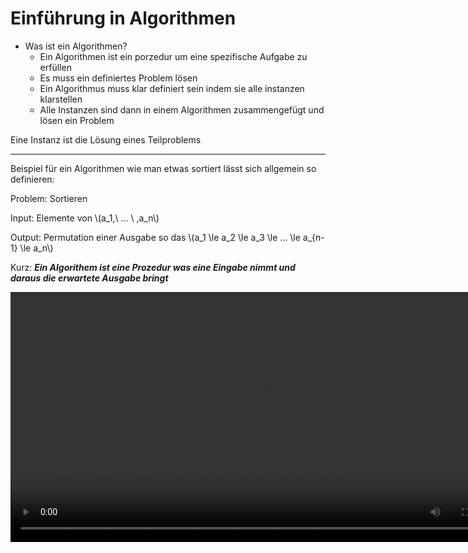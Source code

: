 # Einführung in Algorithmen

* Was ist ein Algorithmen? 
    * Ein Algorithmen ist ein porzedur um eine spezifische Aufgabe zu erfüllen
    * Es muss ein definiertes Problem lösen
    * Ein Algorithmus muss klar definiert sein indem sie alle instanzen klarstellen
    * Alle Instanzen sind dann in einem Algorithmen zusammengefügt und lösen ein Problem

Eine Instanz ist die Lösung eines Teilproblems

----
Beispiel für ein Algorithmen wie man etwas sortiert lässt sich allgemein so definieren:

Problem: Sortieren 

Input: Elemente von \\(a_1,\ ... \ ,a_n\\)

Output: Permutation einer Ausgabe so das \\(a_1 \le a_2 \le a_3 \le ... \le a_{n-1} \le a_n\\)


Kurz: ***Ein Algorithem ist eine Prozedur was eine Eingabe nimmt und daraus die erwartete Ausgabe bringt***  




<video width="800" height="400" controls>
  <source src="/Users/kocunu/BBrZ/Videos/insert.mp4" type="video/mp4">
</video>
